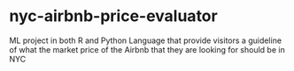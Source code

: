 # nyc-airbnb-price-evaluator
ML project in both R and Python Language that provide visitors a guideline of what the market price of the Airbnb that they are looking for should be in NYC

